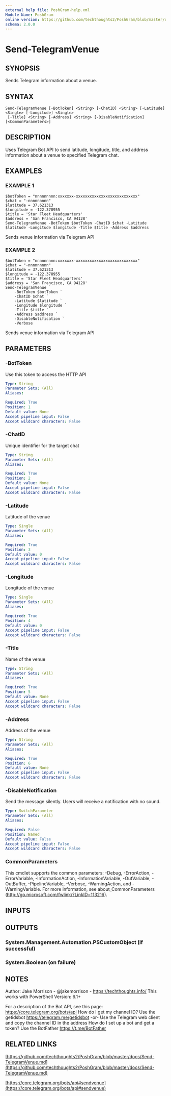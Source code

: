 ```yaml
---
external help file: PoshGram-help.xml
Module Name: PoshGram
online version: https://github.com/techthoughts2/PoshGram/blob/master/docs/Send-TelegramVenue.md
schema: 2.0.0
---
```


# Send-TelegramVenue

## SYNOPSIS
Sends Telegram information about a venue.

## SYNTAX

```
Send-TelegramVenue [-BotToken] <String> [-ChatID] <String> [-Latitude] <Single> [-Longitude] <Single>
 [-Title] <String> [-Address] <String> [-DisableNotification] [<CommonParameters>]
```

## DESCRIPTION
Uses Telegram Bot API to send latitude, longitude, title, and address information about a venue to specified Telegram chat.

## EXAMPLES

### EXAMPLE 1
```
$botToken = "nnnnnnnnn:xxxxxxx-xxxxxxxxxxxxxxxxxxxxxxxxxxx"
$chat = "-nnnnnnnnn"
$latitude = 37.621313
$longitude = -122.378955
$title = 'Star Fleet Headquarters'
$address = 'San Francisco, CA 94128'
Send-TelegramVenue -BotToken $botToken -ChatID $chat -Latitude $latitude -Longitude $longitude -Title $title -Address $address
```

Sends venue information via Telegram API

### EXAMPLE 2
```
$botToken = "nnnnnnnnn:xxxxxxx-xxxxxxxxxxxxxxxxxxxxxxxxxxx"
$chat = "-nnnnnnnnn"
$latitude = 37.621313
$longitude = -122.378955
$title = 'Star Fleet Headquarters'
$address = 'San Francisco, CA 94128'
Send-TelegramVenue `
    -BotToken $botToken `
    -ChatID $chat `
    -Latitude $latitude `
    -Longitude $longitude `
    -Title $title `
    -Address $address `
    -DisableNotification `
    -Verbose
```

Sends venue information via Telegram API

## PARAMETERS

### -BotToken
Use this token to access the HTTP API

```yaml
Type: String
Parameter Sets: (All)
Aliases:

Required: True
Position: 1
Default value: None
Accept pipeline input: False
Accept wildcard characters: False
```

### -ChatID
Unique identifier for the target chat

```yaml
Type: String
Parameter Sets: (All)
Aliases:

Required: True
Position: 2
Default value: None
Accept pipeline input: False
Accept wildcard characters: False
```

### -Latitude
Latitude of the venue

```yaml
Type: Single
Parameter Sets: (All)
Aliases:

Required: True
Position: 3
Default value: 0
Accept pipeline input: False
Accept wildcard characters: False
```

### -Longitude
Longitude of the venue

```yaml
Type: Single
Parameter Sets: (All)
Aliases:

Required: True
Position: 4
Default value: 0
Accept pipeline input: False
Accept wildcard characters: False
```

### -Title
Name of the venue

```yaml
Type: String
Parameter Sets: (All)
Aliases:

Required: True
Position: 5
Default value: None
Accept pipeline input: False
Accept wildcard characters: False
```

### -Address
Address of the venue

```yaml
Type: String
Parameter Sets: (All)
Aliases:

Required: True
Position: 6
Default value: None
Accept pipeline input: False
Accept wildcard characters: False
```

### -DisableNotification
Send the message silently.
Users will receive a notification with no sound.

```yaml
Type: SwitchParameter
Parameter Sets: (All)
Aliases:

Required: False
Position: Named
Default value: False
Accept pipeline input: False
Accept wildcard characters: False
```

### CommonParameters
This cmdlet supports the common parameters: -Debug, -ErrorAction, -ErrorVariable, -InformationAction, -InformationVariable, -OutVariable, -OutBuffer, -PipelineVariable, -Verbose, -WarningAction, and -WarningVariable.
For more information, see about_CommonParameters (http://go.microsoft.com/fwlink/?LinkID=113216).

## INPUTS

## OUTPUTS

### System.Management.Automation.PSCustomObject (if successful)
### System.Boolean (on failure)
## NOTES
Author: Jake Morrison - @jakemorrison - https://techthoughts.info/
This works with PowerShell Version: 6.1+

For a description of the Bot API, see this page: https://core.telegram.org/bots/api
How do I get my channel ID?
Use the getidsbot https://telegram.me/getidsbot  -or-  Use the Telegram web client and copy the channel ID in the address
How do I set up a bot and get a token?
Use the BotFather https://t.me/BotFather

## RELATED LINKS

[https://github.com/techthoughts2/PoshGram/blob/master/docs/Send-TelegramVenue.md](https://github.com/techthoughts2/PoshGram/blob/master/docs/Send-TelegramVenue.md)

[https://core.telegram.org/bots/api#sendvenue](https://core.telegram.org/bots/api#sendvenue)

